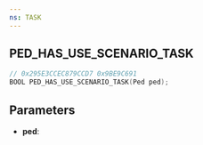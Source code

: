 ```yaml
---
ns: TASK
---
```

## PED_HAS_USE_SCENARIO_TASK

```c
// 0x295E3CCEC879CCD7 0x9BE9C691
BOOL PED_HAS_USE_SCENARIO_TASK(Ped ped);
```

## Parameters
* **ped**:
